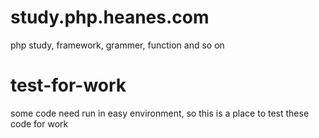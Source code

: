 # study.php.heanes.com
php study, framework, grammer, function and so on


# test-for-work
some code need run in easy environment, so this is a place to test these code for work
